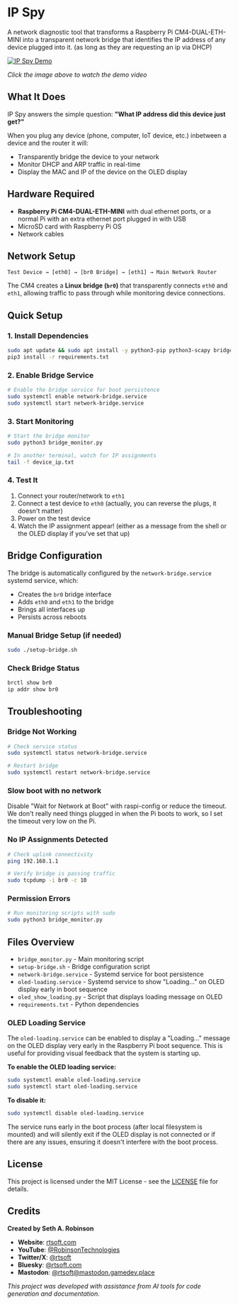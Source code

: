# IP Spy

A network diagnostic tool that transforms a Raspberry Pi CM4-DUAL-ETH-MINI into a transparent network bridge that identifies the IP address of any device plugged into it. (as long as they are requesting an ip via DHCP)

[![IP Spy Demo](https://img.youtube.com/vi/0MbKMwA7UCU/maxresdefault.jpg)](https://www.youtube.com/watch?v=0MbKMwA7UCU)

*Click the image above to watch the demo video*

## What It Does

IP Spy answers the simple question: **"What IP address did this device just get?"**

When you plug any device (phone, computer, IoT device, etc.) inbetween a device and the router it will:
- Transparently bridge the device to your network
- Monitor DHCP and ARP traffic in real-time
- Display the MAC and IP of the device on the OLED display

## Hardware Required

- **Raspberry Pi CM4-DUAL-ETH-MINI** with dual ethernet ports, or a normal Pi with an extra ethernet port plugged in with USB
- MicroSD card with Raspberry Pi OS
- Network cables


## Network Setup

```
Test Device → [eth0] → [br0 Bridge] → [eth1] → Main Network Router
```

The CM4 creates a **Linux bridge (`br0`)** that transparently connects `eth0` and `eth1`, allowing traffic to pass through while monitoring device connections.

## Quick Setup

### 1. Install Dependencies
```bash
sudo apt update && sudo apt install -y python3-pip python3-scapy bridge-utils
pip3 install -r requirements.txt
```

### 2. Enable Bridge Service
```bash
# Enable the bridge service for boot persistence
sudo systemctl enable network-bridge.service
sudo systemctl start network-bridge.service
```

### 3. Start Monitoring
```bash
# Start the bridge monitor
sudo python3 bridge_monitor.py

# In another terminal, watch for IP assignments
tail -f device_ip.txt
```

### 4. Test It
1. Connect your router/network to `eth1`
2. Connect a test device to `eth0` (actually, you can reverse the plugs, it doesn't matter)
3. Power on the test device
4. Watch the IP assignment appear!  (either as a message from the shell or the OLED display if you've set that up)

## Bridge Configuration

The bridge is automatically configured by the `network-bridge.service` systemd service, which:

- Creates the `br0` bridge interface
- Adds `eth0` and `eth1` to the bridge
- Brings all interfaces up
- Persists across reboots

### Manual Bridge Setup (if needed)
```bash
sudo ./setup-bridge.sh
```

### Check Bridge Status
```bash
brctl show br0
ip addr show br0
```

## Troubleshooting

### Bridge Not Working
```bash
# Check service status
sudo systemctl status network-bridge.service

# Restart bridge
sudo systemctl restart network-bridge.service
```
### Slow boot with no network

Disable "Wait for Network at Boot" with raspi-config or reduce the timeout.  We don't really need things plugged in when the Pi boots to work, so I set the timeout very low on the Pi.

### No IP Assignments Detected
```bash
# Check uplink connectivity
ping 192.168.1.1

# Verify bridge is passing traffic
sudo tcpdump -i br0 -c 10
```

### Permission Errors
```bash
# Run monitoring scripts with sudo
sudo python3 bridge_monitor.py
```

## Files Overview

- `bridge_monitor.py` - Main monitoring script
- `setup-bridge.sh` - Bridge configuration script
- `network-bridge.service` - Systemd service for boot persistence
- `oled-loading.service` - Systemd service to show "Loading..." on OLED display early in boot sequence
- `oled_show_loading.py` - Script that displays loading message on OLED
- `requirements.txt` - Python dependencies

### OLED Loading Service

The `oled-loading.service` can be enabled to display a "Loading..." message on the OLED display very early in the Raspberry Pi boot sequence. This is useful for providing visual feedback that the system is starting up.

**To enable the OLED loading service:**
```bash
sudo systemctl enable oled-loading.service
sudo systemctl start oled-loading.service
```

**To disable it:**
```bash
sudo systemctl disable oled-loading.service
```

The service runs early in the boot process (after local filesystem is mounted) and will silently exit if the OLED display is not connected or if there are any issues, ensuring it doesn't interfere with the boot process.

## License

This project is licensed under the MIT License - see the [LICENSE](LICENSE) file for details.

## Credits

**Created by Seth A. Robinson**

- **Website**: [rtsoft.com](https://rtsoft.com)
- **YouTube**: [@RobinsonTechnologies](https://youtube.com/@RobinsonTechnologies)
- **Twitter/X**: [@rtsoft](https://twitter.com/rtsoft)
- **Bluesky**: [@rtsoft.com](https://bsky.app/profile/rtsoft.com)
- **Mastodon**: [@rtsoft@mastodon.gamedev.place](https://mastodon.gamedev.place/@rtsoft)

*This project was developed with assistance from AI tools for code generation and documentation.*

